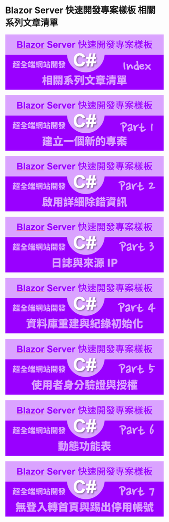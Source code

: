 # Blazor Server 快速開發專案樣板 相關系列文章清單

![Blazor Server 快速開發專案樣板 相關系列文章清單](../Images/x049.png)

[![Blazor Server 快速開發專案樣板 1 - 建立一個新的專案](../Images/x013.png)](https://csharpkh.blogspot.com/2021/06/Blazor-Backend-project-template-syncfusion-NET5-Part1-Create-New.html)


[![Blazor Server 快速開發專案樣板 2 - 啟用詳細除錯資訊](../Images/x027.png)](https://csharpkh.blogspot.com/2021/06/Blazor-Backend-project-template-syncfusion-NET5-Part2-UseDeveloperExceptionPage-UseExceptionHandler.html)

[![Blazor Server 快速開發專案樣板 3 - 日誌與來源 IP](../Images/x043.png)](https://csharpkh.blogspot.com/2021/06/Blazor-Backend-project-template-syncfusion-NET5-Part2-UseDeveloperExceptionPage-UseExceptionHandler.html)

[![Blazor Server 快速開發專案樣板 4 - 資料庫重建與紀錄初始化](../Images/x050.png)](https://csharpkh.blogspot.com/2021/06/Blazor-Backend-project-template-syncfusion-NET5-Part4-Database-Initialization-Entity-Framework-Core-Code-First.html)

![Blazor Server 快速開發專案樣板 5 - 使用者身分驗證與授權](../Images/x051.png)

![Blazor Server 快速開發專案樣板 6 - 動態功能表](../Images/x052.png)

![Blazor Server 快速開發專案樣板 7 - 無登入轉首頁與踢出停用帳號](../Images/x053.png)

